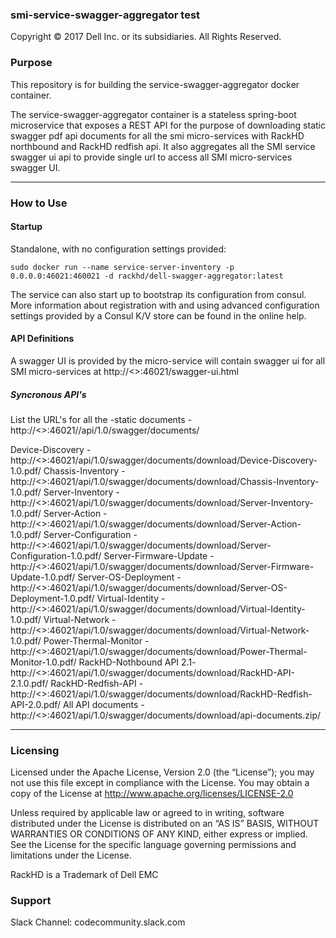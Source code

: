 ### smi-service-swagger-aggregator test

Copyright © 2017 Dell Inc. or its subsidiaries.  All Rights Reserved. 

### Purpose

This repository is for building the service-swagger-aggregator docker container.

The service-swagger-aggregator container is a stateless spring-boot microservice that exposes a REST API for the purpose of downloading static swagger pdf api documents for all the smi micro-services with RackHD northbound and RackHD redfish api. It also aggregates all the SMI service swagger ui api to provide single url to access all SMI micro-services swagger UI.

---

### How to Use

#### Startup
Standalone, with no configuration settings provided:
```
sudo docker run --name service-server-inventory -p 0.0.0.0:46021:460021 -d rackhd/dell-swagger-aggregator:latest
```
The service can also start up to bootstrap its configuration from consul.  More information about registration with and using advanced configuration settings provided by a Consul K/V store can be found in the online help.

#### API Definitions

A swagger UI is provided by the micro-service will contain swagger ui for all SMI micro-services at http://<<ip>>:46021/swagger-ui.html

##### Syncronous API's

List the URL's for all the -static documents - http://<<ip>>:46021//api/1.0/swagger/documents/

Device-Discovery - http://<<ip>>:46021/api/1.0/swagger/documents/download/Device-Discovery-1.0.pdf/
Chassis-Inventory - http://<<ip>>:46021/api/1.0/swagger/documents/download/Chassis-Inventory-1.0.pdf/
Server-Inventory  - http://<<ip>>:46021/api/1.0/swagger/documents/download/Server-Inventory-1.0.pdf/
Server-Action - http://<<ip>>:46021/api/1.0/swagger/documents/download/Server-Action-1.0.pdf/
Server-Configuration - http://<<ip>>:46021/api/1.0/swagger/documents/download/Server-Configuration-1.0.pdf/
Server-Firmware-Update - http://<<ip>>:46021/api/1.0/swagger/documents/download/Server-Firmware-Update-1.0.pdf/
Server-OS-Deployment - http://<<ip>>:46021/api/1.0/swagger/documents/download/Server-OS-Deployment-1.0.pdf/
Virtual-Identity - http://<<ip>>:46021/api/1.0/swagger/documents/download/Virtual-Identity-1.0.pdf/
Virtual-Network - http://<<ip>>:46021/api/1.0/swagger/documents/download/Virtual-Network-1.0.pdf/
Power-Thermal-Monitor - http://<<ip>>:46021/api/1.0/swagger/documents/download/Power-Thermal-Monitor-1.0.pdf/
RackHD-Nothbound API 2.1- http://<<ip>>:46021/api/1.0/swagger/documents/download/RackHD-API-2.1.0.pdf/
RackHD-Redfish-API - http://<<ip>>:46021/api/1.0/swagger/documents/download/RackHD-Redfish-API-2.0.pdf/
All API documents - http://<<ip>>:46021/api/1.0/swagger/documents/download/api-documents.zip/


---

### Licensing

Licensed under the Apache License, Version 2.0 (the “License”); you may not use this file except in compliance with the License. You may obtain a copy of the License at http://www.apache.org/licenses/LICENSE-2.0

Unless required by applicable law or agreed to in writing, software distributed under the License is distributed on an “AS IS” BASIS, WITHOUT WARRANTIES OR CONDITIONS OF ANY KIND, either express or implied. See the License for the specific language governing permissions and limitations under the License.

RackHD is a Trademark of Dell EMC

### Support
Slack Channel: codecommunity.slack.com
